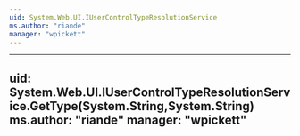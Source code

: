 ```yaml
---
uid: System.Web.UI.IUserControlTypeResolutionService
ms.author: "riande"
manager: "wpickett"
---
```


---
uid: System.Web.UI.IUserControlTypeResolutionService.GetType(System.String,System.String)
ms.author: "riande"
manager: "wpickett"
---
